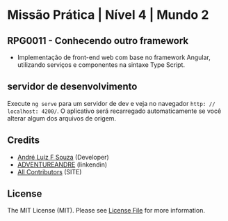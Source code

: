 # Missão Prática | Nível 4 | Mundo 2

## RPG0011 - Conhecendo outro framework
- Implementação de front-end web com base no framework Angular, utilizando serviços e
componentes na sintaxe Type Script.

## servidor de desenvolvimento

Execute `ng serve` para um servidor de dev e veja no navegador `http: // localhost: 4200/`.
O aplicativo será recarregado automaticamente se você alterar algum dos arquivos de origem.


## Credits

- [André Luíz F Souza](https://github.com/adventureandre) (Developer)
- [ADVENTUREANDRE](https://www.linkedin.com/in/adventureandre) (linkendin)
- [All Contributors](https://adventure.dev.br/) (SITE)

## License

The MIT License (MIT). Please see [License File](https://github.com/adventureandre/Lib/blob/main/LICENSE) for more information.
